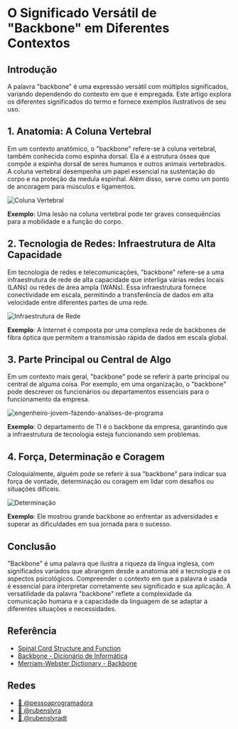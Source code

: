 # O Significado Versátil de "Backbone" em Diferentes Contextos

## Introdução

A palavra "backbone" é uma expressão versátil com múltiplos significados, variando dependendo do contexto em que é empregada. Este artigo explora os diferentes significados do termo e fornece exemplos ilustrativos de seu uso.

## 1. Anatomia: A Coluna Vertebral

Em um contexto anatômico, o "backbone" refere-se à coluna vertebral, também conhecida como espinha dorsal. Ela é a estrutura óssea que compõe a espinha dorsal de seres humanos e outros animais vertebrados. A coluna vertebral desempenha um papel essencial na sustentação do corpo e na proteção da medula espinhal. Além disso, serve como um ponto de ancoragem para músculos e ligamentos.

![Coluna Vertebral](https://github.com/rubenslyra/engenharia-de-software/assets/37023108/1c40d90d-d095-4907-bfcc-6abbf0a47b03)


**Exemplo**: Uma lesão na coluna vertebral pode ter graves consequências para a mobilidade e a função do corpo.

## 2. Tecnologia de Redes: Infraestrutura de Alta Capacidade

Em tecnologia de redes e telecomunicações, "backbone" refere-se a uma infraestrutura de rede de alta capacidade que interliga várias redes locais (LANs) ou redes de área ampla (WANs). Essa infraestrutura fornece conectividade em escala, permitindo a transferência de dados em alta velocidade entre diferentes partes de uma rede.

![Infraestrutura de Rede](https://github.com/rubenslyra/engenharia-de-software/assets/37023108/cb286eb1-96ce-4a6f-85db-2ac1f31a283b)

**Exemplo**: A Internet é composta por uma complexa rede de backbones de fibra óptica que permitem a transmissão rápida de dados em escala global.

## 3. Parte Principal ou Central de Algo

Em um contexto mais geral, "backbone" pode se referir à parte principal ou central de alguma coisa. Por exemplo, em uma organização, o "backbone" pode descrever os funcionários ou departamentos essenciais para o funcionamento da empresa.

![engenheiro-jovem-fazendo-analises-de-programa](https://github.com/rubenslyra/engenharia-de-software/assets/37023108/2f8fde39-2615-497c-8a17-33ad1da2cc2d)

**Exemplo**: O departamento de TI é o backbone da empresa, garantindo que a infraestrutura de tecnologia esteja funcionando sem problemas.

## 4. Força, Determinação e Coragem

Coloquialmente, alguém pode se referir à sua "backbone" para indicar sua força de vontade, determinação ou coragem em lidar com desafios ou situações difíceis.

![Determinação](https://github.com/rubenslyra/engenharia-de-software/assets/37023108/c934e3c0-d24c-4e1a-92b5-504e9d472b99)


**Exemplo**: Ele mostrou grande backbone ao enfrentar as adversidades e superar as dificuldades em sua jornada para o sucesso.

## Conclusão

"Backbone" é uma palavra que ilustra a riqueza da língua inglesa, com significados variados que abrangem desde a anatomia até a tecnologia e os aspectos psicológicos. Compreender o contexto em que a palavra é usada é essencial para interpretar corretamente seu significado e sua aplicação. A versatilidade da palavra "backbone" reflete a complexidade da comunicação humana e a capacidade da linguagem de se adaptar a diferentes situações e necessidades.

## Referência

- [Spinal Cord Structure and Function](https://www.youtube.com/watch?app=desktop&v=rzXRJzZbRJE)
- [Backbone - Dicionário de Informática ](https://www.youtube.com/watch?app=desktop&v=KlRw27vKk_M)
- [Merriam-Webster Dictionary - Backbone](https://www.merriam-webster.com/dictionary/backbone)

## Redes

- [🎥 @pessoaprogramadora ](https://www.youtube.com/@pessoaprogramadora)
- [🐙 @rubenslyra](https://github.com/rubenslyra)
- [🔗 @rubenslyradt ](https://www.linkedin.com/company/rubenslyradt)
